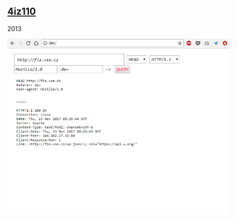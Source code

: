 ## [4iz110](https://isis.vse.cz/katalog/syllabus.pl?predmet=100604;typ=1;jazyk=3;vystup=1;lang=en)

2013

![screenshot](screenshot.png)
